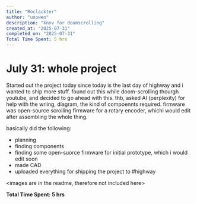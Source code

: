 ```yaml
---
title: "Roclackter"
author: "unowen"
description: "knov for doomscrolling"
created_at: "2025-07-31"
completed_on: "2025-07-31"
Total Time Spent: 5 hrs
---
```


# July 31: whole project
Started out the project today since today is the last day of highway and i wanted to ship more stuff. found out this while doom-scrolling thourgh youtube, and decided to go ahead with this.
thb, asked AI (perplexity) for help with the wriing, diagram, the kind of compoennts required. firmware was open-source scrolling firmware for a rotary encoder, whichi would edit after assembling the whole thing.

basically did the following:
- planning
- finding components
- finding some open-suorce firmware for initial prototype, which i would edit soon
- made CAD
- uploaded everything for shipping the project to #highway

<images are in the readme, therefore not included here>

**Total Time Spent: 5 hrs**
